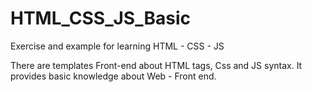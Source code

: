 # HTML_CSS_JS_Basic
Exercise and example for learning HTML - CSS - JS

There are templates Front-end about HTML tags, Css and JS syntax.
It provides basic knowledge about Web - Front end.
